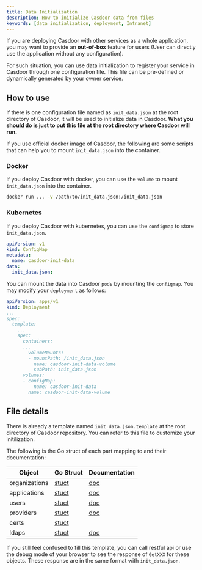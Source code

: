 ```yaml
---
title: Data Initialization
description: How to initialize Casdoor data from files
keywords: [data initialization, deployment, Intranet]
---
```


If you are deploying Casdoor with other services as a whole application, you may want to provide an **out-of-box** feature for users (User can directly use the application without any configuration). 

For such situation, you can use data initialization to register your service in Casdoor through one configuration file. This file can be pre-defined or dynamically generated by your owner service.

## How to use

If there is one configuration file named as `init_data.json` at the root directory of Casdoor, it will be used to initialize data in Casdoor. **What you should do is just to put this file at the root directory where Casdoor will run.**

If you use official docker image of Casdoor, the following are some scripts that can help you to mount `init_data.json` into the container.

### Docker
If you deploy Casdoor with docker, you can use the `volume` to mount `init_data.json` into the container.

```bash
docker run ... -v /path/to/init_data.json:/init_data.json
```

### Kubernetes
If you deploy Casdoor with kubernetes, you can use the `configmap` to store `init_data.json`.

```yaml
apiVersion: v1
kind: ConfigMap
metadata:
  name: casdoor-init-data
data:
  init_data.json:
```

You can mount the data into Casdoor `pods` by mounting the `configmap`. You may modify your `deployment` as follows:

```yaml
apiVersion: apps/v1
kind: Deployment
...
spec:
  template:
    ...
    spec:
      containers:
      ...
        volumeMounts:
        - mountPath: /init_data.json
          name: casdoor-init-data-volume
          subPath: init_data.json
      volumes:
      - configMap:
          name: casdoor-init-data
        name: casdoor-init-data-volume
```



## File details

There is already a template named `init_data.json.template` at the root directory of Casdoor repository. You can refer to this file to customize your initilization.

The following is the Go struct of each part mapping to and their documentation:

| Object | Go Struct | Documentation |
|---------------------|----------|--------------------------------------------------------|
| organizations             | [stuct](https://github.com/casdoor/casdoor/blob/2fec3f72ae9a38891a951e55e088b4967cdf4836/object/organization.go#L32)        | [doc](https://casdoor.org/docs/organization/overview) |
| applications              | [stuct](https://github.com/casdoor/casdoor/blob/2fec3f72ae/object/application.go#L34)  | [doc](https://casdoor.org/docs/application/overview)  |
| users                     | [stuct](https://github.com/casdoor/casdoor/blob/2fec3f72ae9a38891a951e55e088b4967cdf4836/object/user.go#L27)                | [doc](https://casdoor.org/docs/user/overview)         |
| providers                 | [stuct](https://github.com/casdoor/casdoor/blob/2fec3f72ae9a38891a951e55e088b4967cdf4836/object/provider.go#L25)            | [doc](https://casdoor.org/docs/provider/overview)     |
| certs                     | [stuct](https://github.com/casdoor/casdoor/blob/2fec3f72ae9a38891a951e55e088b4967cdf4836/object/cert.go#L24)                | |
| ldaps                     | [stuct](https://github.com/casdoor/casdoor/blob/2fec3f72ae9a38891a951e55e088b4967cdf4836/object/ldap.go#L28)                | [doc](https://casdoor.org/docs/ldap/overview)         |

If you still feel confused to fill this template, you can call restful api or use the debug mode of your browser to see the response of `GetXXX` for these objects. These response are in the same format with `init_data.json`.